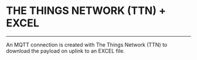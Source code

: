 # THE THINGS NETWORK (TTN) + EXCEL
---
An MQTT connection is created with The Things Network (TTN) to download the payload on uplink to an EXCEL file. 
 
